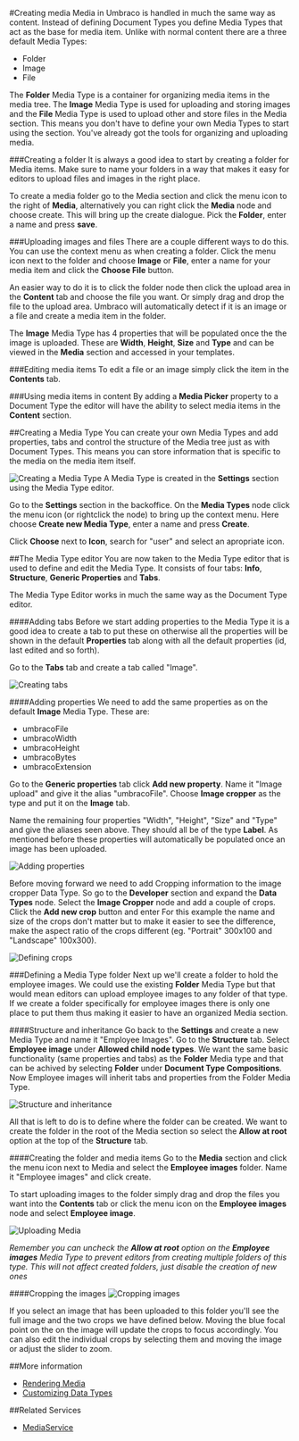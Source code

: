 #Creating media
Media in Umbraco is handled in much the same way as content. Instead of defining Document Types you define Media Types that act as the base for media item. Unlike with normal content there are a three default Media Types:

- Folder
- Image
- File

The __Folder__ Media Type is a container for organizing media items in the media tree. The __Image__ Media Type is used for uploading and storing images and the __File__ Media Type is used to upload other and store files in the Media section. This means you don't have to define your own Media Types to start using the section. You've already got the tools for organizing and uploading media.

###Creating a folder
It is always a good idea to start by creating a folder for Media items. Make sure to name your folders in a way that makes it easy for editors to upload files and images in the right place.

To create a media folder go to the Media section and click the menu icon to the right of __Media__, alternatively you can right click the __Media__ node and choose create. This will bring up the create dialogue. Pick the __Folder__, enter a name and press __save__.

###Uploading images and files
There are a couple different ways to do this. You can use the context menu as when creating a folder. Click the menu icon next to the folder and choose __Image__ or __File__, enter a name for your media item and click the __Choose File__ button.

An easier way to do it is to click the folder node then click the upload area in the __Content__ tab and choose the file you want. Or simply drag and drop the file to the upload area. Umbraco will automatically detect if it is an image or a file and create a media item in the folder.

The __Image__ Media Type has 4 properties that will be populated once the the image is uploaded. These are __Width__, __Height__, __Size__ and __Type__ and can be viewed in the __Media__ section and accessed in your templates.

###Editing media items
To edit a file or an image simply click the item in the __Contents__ tab.

###Using media items in content
By adding a __Media Picker__ property to a Document Type the editor will have the ability to select media items in the __Content__ section.

##Creating a Media Type
You can create your own Media Types and add properties, tabs and control the structure of the Media tree just as with Document Types. This means you can store information that is specific to the media on the media item itself.

![Creating a Media Type](images/Creating-Media-Create.jpg)
A Media Type is created in the __Settings__ section using the Media Type editor.

Go to the __Settings__ section in the backoffice. On the __Media Types__ node click the menu icon (or rightclick the node) to bring up the context menu. Here choose __Create new Media Type__, enter a name and press __Create__.

Click __Choose__ next to __Icon__, search for "user" and select an apropriate icon.

##The Media Type editor
You are now taken to the Media Type editor that is used to define and edit the Media Type. It consists of four tabs: __Info__, __Structure__, __Generic Properties__ and __Tabs__.

The Media Type Editor works in much the same way as the Document Type editor.

####Adding tabs
Before we start adding properties to the Media Type it is a good idea to create a tab to put these on otherwise all the properties will be shown in the default __Properties__ tab along with all the default properties (id, last edited and so forth).

Go to the __Tabs__ tab and create a tab called "Image".

![Creating tabs](images/Creating-Media-Tabs.jpg)

####Adding properties
We need to add the same properties as on the default __Image__ Media Type. These are:

- umbracoFile
- umbracoWidth
- umbracoHeight
- umbracoBytes
- umbracoExtension

Go to the __Generic properties__ tab click __Add new property__. Name it "Image upload" and give it the alias "umbracoFile". Choose __Image cropper__ as the type and put it on the __Image__ tab.

Name the remaining four properties "Width", "Height", "Size" and "Type" and give the aliases seen above. They should all be of the type __Label__. As mentioned before these properties will automatically be populated once an image has been uploaded.

![Adding properties](images/Creating-Media-Properties.jpg)

Before moving forward we need to add Cropping information to the image cropper Data Type. So go to the __Developer__ section and expand the __Data Types__ node. Select the __Image Cropper__ node and add a couple of crops. Click the __Add new crop__ button and enter  For this example the name and size of the crops don't matter but to make it easier to see the difference, make the aspect ratio of the crops different (eg. "Portrait" 300x100 and "Landscape" 100x300).

![Defining crops](images/Creating-Media-Crops.jpg)

###Defining a Media Type folder
Next up we'll create a folder to hold the employee images. We could use the existing __Folder__ Media Type but that would mean editors can upload employee images to any folder of that type. If we create a folder specifically for employee images there is only one place to put them thus making it easier to have an organized Media section.

####Structure and inheritance
Go back to the __Settings__ and create a new Media Type and name it "Employee Images". Go to the __Structure__ tab. Select __Employee image__ under __Allowed child node types__. We want the same basic functionality (same properties and tabs) as the __Folder__ Media type and that can be achived by selecting __Folder__ under __Document Type Compositions__. Now Employee images will inherit tabs and properties from the Folder Media Type.

![Structure and inheritance](images/Creating-Media-Structure.jpg)

All that is left to do is to define where the folder can be created. We want to create the folder in the root of the Media section so select the __Allow at root__ option at the top of the __Structure__ tab.

####Creating the folder and media items
Go to the __Media__ section and click the menu icon next to Media and select the __Employee images__ folder. Name it "Employee images" and click create.

To start uploading images to the folder simply drag and drop the files you want into the __Contents__ tab or click the menu icon on the __Employee images__ node and select __Employee image__.

![Uploading Media](images/Creating-Media-Upload.jpg)

*Remember you can uncheck the __Allow at root__ option on the __Employee images__ Media Type to prevent editors from creating multiple folders of this type. This will not affect created folders, just disable the creation of new ones*

####Cropping the images
![Cropping images](images/Creating-Media-Cropping.jpg)

If you select an image that has been uploaded to this folder you'll see the full image and the two crops we have defined below. Moving the blue focal point on the on the image will update the crops to focus accordingly. You can also edit the individual crops by selecting them and moving the image or adjust the slider to zoom.

##More information
- [Rendering Media](../../Design/Rendering-Media/)
- [Customizing Data Types](../Data-Types/index.md)

##Related Services
- [MediaService](../../../Reference/Management/Services/MediaService.md)
